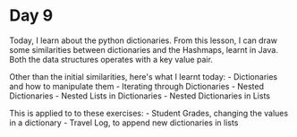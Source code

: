 # Day 9

Today, I learn about the python dictionaries. From this lesson, I can draw some similarities between dictionaries and the Hashmaps, learnt in Java. Both the data structures operates with a key value pair. 

Other than the initial similarities, here's what I learnt today:
    - Dictionaries and how to manipulate them
    - Iterating through Dictionaries
    - Nested Dictionaries
    - Nested Lists in Dictionaries
    - Nested Dictionaries in Lists

This is applied to to these exercises:
    - Student Grades, changing the values in a dictionary
    - Travel Log, to append new dictionaries in lists